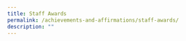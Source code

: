 ```yaml
---
title: Staff Awards
permalink: /achievements-and-affirmations/staff-awards/
description: ""
---
```

